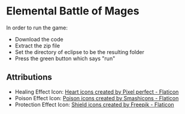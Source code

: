 # Elemental Battle of Mages

In order to run the game:
- Download the code
- Extract the zip file
- Set the directory of eclipse to be the resulting folder
- Press the green button which says "run"

## Attributions

- Healing Effect Icon: <a href="https://www.flaticon.com/free-icons/heart" title="heart icons">Heart icons created by Pixel perfect - Flaticon</a>
- Poison Effect Icon: <a href="https://www.flaticon.com/free-icons/poison" title="poison icons">Poison icons created by Smashicons - Flaticon</a>
- Protection Effect Icon: <a href="https://www.flaticon.com/free-icons/shield" title="shield icons">Shield icons created by Freepik - Flaticon</a>